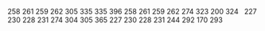 258 261 259 262
305 335 335 396
258 261 259 262
274 323 200 324
​
​
227 230 228 231
274 304 305 365
227 230 228 231
244 292 170 293
​